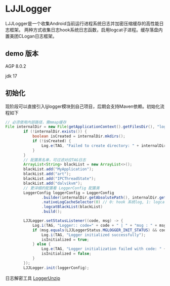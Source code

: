 # LJJLogger
LJJLogger是一个收集Android当前运行进程系统日志并加密压缩缓存的高性能日志框架。
两种方式收集日志hook系统日志函数，启用logcat子进程。缓存落盘内置美团CLogan日志框架。
## demo 版本
AGP 8.0.2

jdk 17

## 初始化
现阶段可以直接引入ljjlogger模块到自己项目，后期会支持Maven依赖。初始化流程如下

```java
// 必须使用内部路径，需mmap缓存
File internalDir = new File(getApplicationContext().getFilesDir(), "logcache/");
        if (!internalDir.exists()) {
            boolean isCreated = internalDir.mkdirs();
            if (!isCreated) {
                Log.e(TAG, "Failed to create directory: " + internalDir.getAbsolutePath());
            }
        }
        // 配置黑名单，可过滤对应TAG日志
        ArrayList<String> blackList = new ArrayList<>();
        blackList.add("MyApplication");
        blackList.add("art");
        blackList.add("IPCThreadState");
        blackList.add("dalvikvm");
        // 更详细的配置看 LoggerConfig 配置类
        LoggerConfig loggerConfig = LoggerConfig
                .builder(internalDir.getAbsolutePath(), internalDir.getAbsolutePath() + File.separator + FILE_NAME)
                .nativeLogCacheSelector(0) // 0: hook 系统log, 1: logcat 子进程
                .logcatBlackList(blackList)
                .build();

        LJJLogger.setStatusListener((code, msg) -> {
            Log.i(TAG, "Logger:: code=" + code + " | " + "msg : " + msg);
            if (msg.equals(LJJLoggerStatus.MGLOGGER_INIT_STATUS) && code == LJJLoggerStatus.MGLOGGER_OK) {
                Log.i(TAG, "Logger initialized successfully");
                isInitialized = true;
            } else {
                Log.e(TAG, "Logger initialization failed with code: " + code);
                isInitialized = false;
            }
        });
        LJJLogger.init(loggerConfig);
```

日志解密工具 
[LoggerUnzip](https://github.com/blantian/LoggerUnzip)

